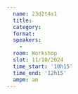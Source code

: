 ```yaml
---
  name: 23d2t4s1
  title: 
  category: 
  format: 
  speakers: 
    - 
  room: Workshop
  slot: 11/10/2024
  time_start: '10h15'
  time_end: '12h15'
  ampm: am
---
```

